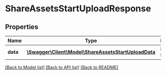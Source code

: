 # ShareAssetsStartUploadResponse

## Properties
Name | Type | Description | Notes
------------ | ------------- | ------------- | -------------
**data** | [**\Swagger\Client\Model\ShareAssetsStartUploadData**](ShareAssetsStartUploadData.md) | Results of the process | 

[[Back to Model list]](../README.md#documentation-for-models) [[Back to API list]](../README.md#documentation-for-api-endpoints) [[Back to README]](../README.md)


